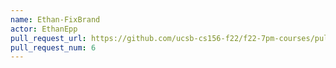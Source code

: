 ```yaml
---
name: Ethan-FixBrand
actor: EthanEpp
pull_request_url: https://github.com/ucsb-cs156-f22/f22-7pm-courses/pull/6
pull_request_num: 6
---
```

